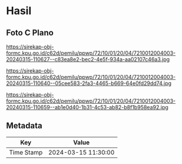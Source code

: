 # Hasil

## Foto C Plano

https://sirekap-obj-formc.kpu.go.id/c62d/pemilu/ppwp/72/10/01/20/04/7210012004003-20240315-110627--c83ea8e2-bec2-4e5f-934a-aa02107c46a3.jpg

https://sirekap-obj-formc.kpu.go.id/c62d/pemilu/ppwp/72/10/01/20/04/7210012004003-20240315-110640--05cee583-2fa3-4465-b669-64e0fd29dd74.jpg

https://sirekap-obj-formc.kpu.go.id/c62d/pemilu/ppwp/72/10/01/20/04/7210012004003-20240315-110659--ab1e0d40-1b31-4c53-ab82-b8f1b958ea92.jpg


## Metadata

| Key        | Value               |
| ---------- | ------------------- |
| Time Stamp | 2024-03-15 11:30:00 |



